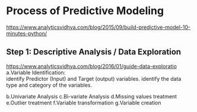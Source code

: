 # Process of Predictive Modeling
https://www.analyticsvidhya.com/blog/2015/09/build-predictive-model-10-minutes-python/
## Step 1: Descriptive Analysis / Data Exploration
https://www.analyticsvidhya.com/blog/2016/01/guide-data-exploratio
a.Variable Identification:  
    identify Predictor (Input) and Target (output) variables. 
    identify the data type and category of the variables.

b.Univariate Analysis
c.Bi-variate Analysis
d.Missing values treatment
e.Outlier treatment
f.Variable transformation
g.Variable creation
